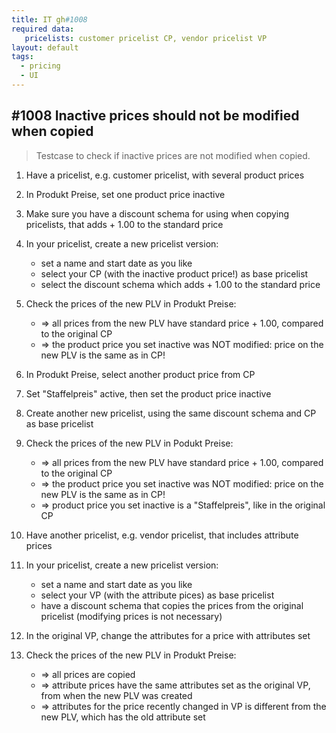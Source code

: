 ```yaml
---
title: IT gh#1008
required data:
   pricelists: customer pricelist CP, vendor pricelist VP   
layout: default
tags:
  - pricing
  - UI
---
```

## #1008 Inactive prices should not be modified when copied

> Testcase to check if inactive prices are not modified when copied.

1. Have a pricelist, e.g. customer pricelist, with several product prices

1. In Produkt Preise, set one product price inactive

1. Make sure you have a discount schema for using when copying pricelists, that adds + 1.00 to the standard price

1. In your pricelist, create a new pricelist version:
	* set a name and start date as you like
	* select your CP (with the inactive product price!) as base pricelist
	* select the discount schema which adds + 1.00 to the standard price
	
1. Check the prices of the new PLV in Produkt Preise:
	* => all prices from the new PLV have standard price + 1.00, compared to the original CP
	* => the product price you set inactive was NOT modified: price on the new PLV is the same as in CP!
	
1. In Produkt Preise, select another product price from CP

1. Set "Staffelpreis" active, then set the product price inactive

1. Create another new pricelist, using the same discount schema and CP as base pricelist

1. Check the prices of the new PLV in Podukt Preise:
	* => all prices from the new PLV have standard price + 1.00, compared to the original CP
	* => the product price you set inactive was NOT modified: price on the new PLV is the same as in CP!
	* => product price you set inactive is a "Staffelpreis", like in the original CP
	
1. Have another pricelist, e.g. vendor pricelist, that includes attribute prices

1. In your pricelist, create a new pricelist version:
	* set a name and start date as you like
	* select your VP (with the attribute pices) as base pricelist
	* have a discount schema that copies the prices from the original pricelist (modifying prices is not necessary)
	
1. In the original VP, change the attributes for a price with attributes set
	
1. Check the prices of the new PLV in Produkt Preise:
	* => all prices are copied
	* => attribute prices have the same attributes set as the original VP, from when the new PLV was created
	* => attributes for the price recently changed in VP is different from the new PLV, which has the old attribute set
